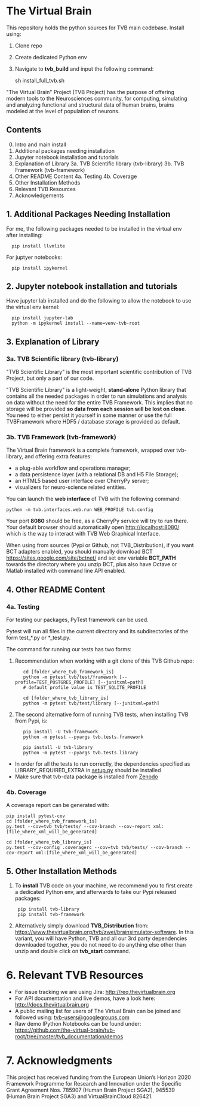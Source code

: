 
# The Virtual Brain

This repository holds the python sources for TVB main codebase. Install using:
  1. Clone repo
  2. Create dedicated Python env
  3. Navigate to **tvb_build** and input the following command:
    
        sh install_full_tvb.sh

"The Virtual Brain" Project (TVB Project) has the purpose of offering 
modern tools to the Neurosciences community, for computing, simulating
and analyzing functional and structural data of human brains, brains modeled 
at the  level of population of neurons.

## Contents
0. Intro and main install
1. Additional packages needing installation
2. Jupyter notebook installation and tutorials
3. Explanation of Library
    3a. TVB Scientific library (tvb-library)
    3b. TVB Framework (tvb-framework)
4. Other README Content
  4a. Testing
  4b. Coverage
5. Other Installation Methods
6. Relevant TVB Resources
7. Acknowledgements

## 1. Additional Packages Needing Installation

For me, the following packages needed to be installed in the virtual env after installing:

      pip install llvmlite
  
For juptyer notebooks:

      pip install ipykernel

## 2. Jupyter notebook installation and tutorials

Have jupyter lab installed and do the following to allow the notebook to use the virtual env kernel:

      pip install jupyter-lab
      python -m ipykernel install --name=venv-tvb-root

## 3. Explanation of Library

### 3a. TVB Scientific library (tvb-library)

"TVB Scientific Library" is the most important scientific contribution
of TVB Project, but only a part of our code. 

"TVB Scientific Library" is a light-weight, **stand-alone** Python library
that contains all the needed packages in order to run simulations and
analysis on data without the need for the entire TVB Framework. This
implies that no storage will be provided **so data from each session will
be lost on close**. You need to either persist it yourself in some manner
or use the full TVBFramework where HDF5 / database storage is provided
as default.

   
### 3b. TVB Framework (tvb-framework)

The Virtual Brain framework is a complete framework, wrapped over tvb-library, 
and offering extra features:

-  a plug-able workflow and operations manager;
-  a data persistence layer (with a relational DB and H5 File Storage);
-  an HTML5 based user interface over CherryPy server;
-  visualizers for neuro-science related entities.
 
You can launch the **web interface** of TVB with the following command:

    python -m tvb.interfaces.web.run WEB_PROFILE tvb.config
    
Your port **8080** should be free, as a CherryPy service will try to run there.
Your default browser should automatically open <http://localhost:8080/> which is the way to
interact with TVB Web Graphical Interface.

When using from sources (Pypi or Github, not TVB_Distribution), if you want BCT adapters 
enabled, you should manually download BCT <https://sites.google.com/site/bctnet/>
and set env variable **BCT_PATH** towards the directory where you unzip BCT, plus also 
have Octave or Matlab installed with command line API enabled.

## 4. Other README Content

  ### 4a. Testing

For testing our packages, PyTest framework can be used. 

Pytest will run all files in the current directory and its subdirectories
of the form test_*.py or *_test.py.

The command for running our tests has two forms:

  1. Recommendation when working with a git clone of this TVB Github repo:
  
            cd [folder_where_tvb_framework_is]
            python -m pytest tvb/test/framework [--profile=TEST_POSTGRES_PROFILE] [--junitxml=path]
            # default profile value is TEST_SQLITE_PROFILE
    
            cd [folder_where_tvb_library_is]
            python -m pytest tvb/test/library [--junitxml=path]

  2. The second alternative form of running TVB tests, when installing TVB from Pypi, is:
        
            pip install -U tvb-framework
            python -m pytest --pyargs tvb.tests.framework
    
            pip install -U tvb-library
            python -m pytest --pyargs tvb.tests.library
    
- In order for all the tests to run correctly, the dependencies specified as LIBRARY_REQUIRED_EXTRA in [setup.py](https://github.com/the-virtual-brain/tvb-root/blob/master/scientific_library/setup.py) should be installed
- Make sure that tvb-data package is installed from [Zenodo](https://zenodo.org/record/4263723)

### 4b. Coverage

A coverage report can be generated with:

    pip install pytest-cov
    cd [folder_where_tvb_framework_is]
    py.test --cov=tvb tvb/tests/ --cov-branch --cov-report xml:[file_where_xml_will_be_generated]

    cd [folder_where_tvb_library_is]
    py.test --cov-config .coveragerc --cov=tvb tvb/tests/ --cov-branch --cov-report xml:[file_where_xml_will_be_generated]


## 5. Other Installation Methods

1. To **install** TVB code on your machine, we recommend you to first create a dedicated 
 Python env, and afterwards to take our Pypi released packages:

        pip install tvb-library
        pip install tvb-framework
   
2. Alternatively simply download **TVB_Distribution** from:
<https://www.thevirtualbrain.org/tvb/zwei/brainsimulator-software>. In this
variant, you will have Python, TVB and all our 3rd party dependencies downloaded together, 
you do not need to do anything else other than unzip and double click on **tvb_start** command.

# 6. Relevant TVB Resources

- For issue tracking we are using Jira: http://req.thevirtualbrain.org
- For API documentation and live demos, have a look here: http://docs.thevirtualbrain.org
- A public mailing list for users of The Virtual Brain can be joined and followed 
  using: tvb-users@googlegroups.com
- Raw demo IPython Notebooks can be found under: 
  https://github.com/the-virtual-brain/tvb-root/tree/master/tvb_documentation/demos
  
# 7. Acknowledgments
This project has received funding from the European Union’s Horizon 2020 Framework Programme for Research and Innovation under the Specific Grant Agreement Nos. 785907 (Human Brain Project SGA2), 945539 (Human Brain Project SGA3) and VirtualBrainCloud 826421.
